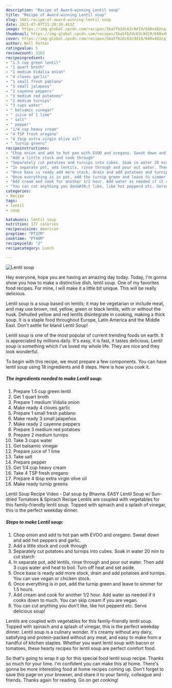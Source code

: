 ```yaml
---
description: "Recipe of Award-winning Lentil soup"
title: "Recipe of Award-winning Lentil soup"
slug: 1681-recipe-of-award-winning-lentil-soup
date: 2021-07-07T21:20:39.413Z
image: https://img-global.cpcdn.com/recipes/5ba5fb2dc63c9d19/680x482cq70/lentil-soup-recipe-main-photo.jpg
thumbnail: https://img-global.cpcdn.com/recipes/5ba5fb2dc63c9d19/680x482cq70/lentil-soup-recipe-main-photo.jpg
cover: https://img-global.cpcdn.com/recipes/5ba5fb2dc63c9d19/680x482cq70/lentil-soup-recipe-main-photo.jpg
author: Nell Potter
ratingvalue: 5
reviewcount: 3162
recipeingredient:
- "1.5 cup green lentil"
- "1 quart broth"
- "1 medium Vidalia onion"
- "4 cloves garlic"
- "1 small fresh pablano"
- "3 small jalapeos"
- "2 cayenne peppers"
- "3 medium red potatoes"
- "2 medium turnips"
- "3 cups water"
- " balsamic vinegar"
- " juice of 1 lime"
- " salt"
- " pepper"
- "1/4 cup heavy cream"
- "4 TSP fresh oregano"
- "4 tbsp extra virgin olive oil"
- " turnip greens"
recipeinstructions:
- "Chop onion and add to hot pan with EVOO and oregano. Sweat down and add hot peppers and garlic."
- "Add a little stock and cook through"
- "Separately cut potatoes and turnips into cubes. Soak in water 20 min to cut starch"
- "In separate pot, add lentils, rinse through and pour out water. Then add 3 cups water and heat to boil. Turn off heat and set aside."
- "Once base is ready add more stock, drain and add potatoes and turnips. You can use vegan or chicken stock."
- "Once everything is in pot, add the turnip green and leave to simmer for 1.5 hours."
- "Add cream and cook for another 1/2 hour. Add water as needed if it cooks down to much. You can skip cream if you are vegan."
- "You can cut anything you don&#39;t like, like hot pepperd etc. Serve delicious soup!"
categories:
- Recipe
tags:
- lentil
- soup

katakunci: lentil soup 
nutrition: 177 calories
recipecuisine: American
preptime: "PT37M"
cooktime: "PT48M"
recipeyield: "2"
recipecategory: Lunch

---
```



![Lentil soup](https://img-global.cpcdn.com/recipes/5ba5fb2dc63c9d19/680x482cq70/lentil-soup-recipe-main-photo.jpg)

Hey everyone, hope you are having an amazing day today. Today, I'm gonna show you how to make a distinctive dish, lentil soup. One of my favorites food recipes. For mine, I will make it a little bit unique. This will be really delicious.

Lentil soup is a soup based on lentils; it may be vegetarian or include meat, and may use brown, red, yellow, green or black lentils, with or without the husk. Dehulled yellow and red lentils disintegrate in cooking, making a thick soup. It is a staple food throughout Europe, Latin America and the Middle East. Don&#39;t settle for bland Lentil Soup!

Lentil soup is one of the most popular of current trending foods on earth. It is appreciated by millions daily. It's easy, it is fast, it tastes delicious. Lentil soup is something which I've loved my whole life. They are nice and they look wonderful.


To begin with this recipe, we must prepare a few components. You can have lentil soup using 18 ingredients and 8 steps. Here is how you cook it.

<!--inarticleads1-->

##### The ingredients needed to make Lentil soup:

1. Prepare 1.5 cup green lentil
1. Get 1 quart broth
1. Prepare 1 medium Vidalia onion
1. Make ready 4 cloves garlic
1. Prepare 1 small fresh pablano
1. Make ready 3 small jalapeños
1. Make ready 2 cayenne peppers
1. Prepare 3 medium red potatoes
1. Prepare 2 medium turnips
1. Take 3 cups water
1. Get  balsamic vinegar
1. Prepare  juice of 1 lime
1. Take  salt
1. Prepare  pepper
1. Get 1/4 cup heavy cream
1. Take 4 TSP fresh oregano
1. Prepare 4 tbsp extra virgin olive oil
1. Make ready  turnip greens


Lentil Soup Recipe Video - Dal soup by Bhavna. EASY Lentil Soup w/ Sun-dried Tomatoes &amp; Spinach Recipe Lentils are coupled with vegetables for this family-friendly lentil soup. Topped with spinach and a splash of vinegar, this is the perfect weekday dinner. 

<!--inarticleads2-->

##### Steps to make Lentil soup:

1. Chop onion and add to hot pan with EVOO and oregano. Sweat down and add hot peppers and garlic.
1. Add a little stock and cook through
1. Separately cut potatoes and turnips into cubes. Soak in water 20 min to cut starch
1. In separate pot, add lentils, rinse through and pour out water. Then add 3 cups water and heat to boil. Turn off heat and set aside.
1. Once base is ready add more stock, drain and add potatoes and turnips. You can use vegan or chicken stock.
1. Once everything is in pot, add the turnip green and leave to simmer for 1.5 hours.
1. Add cream and cook for another 1/2 hour. Add water as needed if it cooks down to much. You can skip cream if you are vegan.
1. You can cut anything you don&#39;t like, like hot pepperd etc. Serve delicious soup!


Lentils are coupled with vegetables for this family-friendly lentil soup. Topped with spinach and a splash of vinegar, this is the perfect weekday dinner. Lentil soup is a culinary wonder. It&#39;s creamy without any dairy, satisfying and protein-packed without any meat, and easy to make from a handful of kitchen staples. Whether you want lentil soup with bacon or tomatoes, these hearty recipes for lentil soup are perfect comfort food. 

So that's going to wrap it up for this special food lentil soup recipe. Thanks so much for your time. I'm confident you can make this at home. There's gonna be more interesting food at home recipes coming up. Don't forget to save this page on your browser, and share it to your family, colleague and friends. Thanks again for reading. Go on get cooking!
